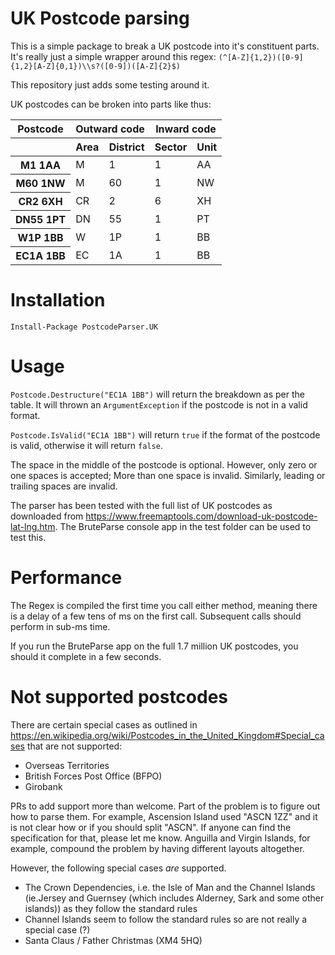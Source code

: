 # UK Postcode parsing
This is a simple package to break a UK postcode into it's constituent parts.
It's really just a simple wrapper around this regex:
`(^[A-Z]{1,2})([0-9]{1,2}[A-Z]{0,1})\\s?([0-9])([A-Z]{2}$) `

This repository just adds some testing around it.

UK postcodes can be broken into parts like thus:

<table>
    <thead>
        <tr><th>Postcode</th><th colspan=2>Outward code</th><th colspan=2>Inward code</th>
        </tr>
        <tr><th>&nbsp;</th><th>Area</th><th>District</th><th>Sector</th><th>Unit</th> </tr>
    </thead>
    <tbody>
        <tr><th>M1 1AA  </th><td>M </td><td> 1</td><td>1</td><td>AA</td></tr>
        <tr><th>M60 1NW </th><td>M </td><td>60</td><td>1</td><td>NW</td></tr>
        <tr><th>CR2 6XH </th><td>CR</td><td> 2</td><td>6</td><td>XH</td></tr>
        <tr><th>DN55 1PT</th><td>DN</td><td>55</td><td>1</td><td>PT</td></tr>
        <tr><th>W1P 1BB </th><td>W </td><td>1P</td><td>1</td><td>BB</td></tr>
        <tr><th>EC1A 1BB</th><td>EC</td><td>1A</td><td>1</td><td>BB</td></tr>
    </tbody>
</table>

# Installation
`Install-Package PostcodeParser.UK`

# Usage
`Postcode.Destructure("EC1A 1BB")` will return the breakdown as per the table.
It will thrown an `ArgumentException` if the postcode is not in a valid format.

`Postcode.IsValid("EC1A 1BB")` will return `true` if the format of the postcode is valid, otherwise it will return `false`.

The space in the middle of the postcode is optional. However, only zero or one spaces is accepted; More than one space is invalid. Similarly, leading or trailing spaces are invalid.

The parser has been tested with the full list of UK postcodes as downloaded from https://www.freemaptools.com/download-uk-postcode-lat-lng.htm. The BruteParse console app in the test folder can be used to test this. 

# Performance
The Regex is compiled the first time you call either method, meaning there is a delay of a few tens of ms on the first call. Subsequent calls should perform in sub-ms time.

If you run the BruteParse app on the full 1.7 million UK postcodes, you should it complete in a few seconds.

# Not supported postcodes
There are certain special cases as outlined in https://en.wikipedia.org/wiki/Postcodes_in_the_United_Kingdom#Special_cases that are not supported:
- Overseas Territories
- British Forces Post Office (BFPO)
- Girobank


PRs to add support more than welcome. Part of the problem is to figure out how to parse them. For example, Ascension Island used "ASCN 1ZZ" and it is not clear how or if you should split "ASCN". If anyone can find the specification for that, please let me know. Anguilla and Virgin Islands, for example, compound the problem by having different layouts altogether.

However, the following special cases *are* supported.
- The Crown Dependencies, i.e. the Isle of Man and the Channel Islands (ie.Jersey and Guernsey (which includes Alderney, Sark and some other islands)) as they follow the standard rules
- Channel Islands seem to follow the standard rules so are not really a special case (?)
- Santa Claus / Father Christmas (XM4 5HQ)
